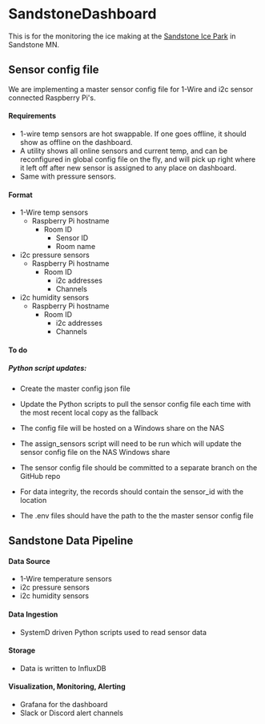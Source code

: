 # SandstoneDashboard

This is for the monitoring the ice making at the [Sandstone Ice Park](https://www.mountainproject.com/area/106915985/sandstone-ice-park) in Sandstone MN.

## Sensor config file

We are implementing a master sensor config file for 1-Wire and i2c sensor connected Raspberry Pi's.

#### Requirements

* 1-wire temp sensors are hot swappable. If one goes offline, it should show as offline on the dashboard.
* A utility shows all online sensors and current temp, and can be reconfigured in global config file on the fly, and will pick up right where it left off after new sensor is assigned to any place on dashboard.
* Same with pressure sensors.

#### Format

* 1-Wire temp sensors
    * Raspberry Pi hostname
        * Room ID
            * Sensor ID
            * Room name
* i2c pressure sensors
    * Raspberry Pi hostname
        * Room ID
            * i2c addresses
            * Channels
* i2c humidity sensors
    * Raspberry Pi hostname
        * Room ID
            * i2c addresses
            * Channels

#### To do

##### Python script updates:

* Create the master config json file

* Update the Python scripts to pull the sensor config file each time with the most recent local copy as the fallback

* The config file will be hosted on a Windows share on the NAS

* The assign_sensors script will need to be run which will update the sensor config file on the NAS Windows share

* The sensor config file should be committed to a separate branch on the GitHub repo

* For data integrity, the records should contain the sensor_id with the location

* The .env files should have the path to the the master sensor config file


## Sandstone Data Pipeline

#### Data Source

* 1-Wire temperature sensors
* i2c pressure sensors
* i2c humidity sensors

#### Data Ingestion

* SystemD driven Python scripts used to read sensor data

#### Storage

* Data is written to InfluxDB

#### Visualization, Monitoring, Alerting

* Grafana for the dashboard
* Slack or Discord alert channels
